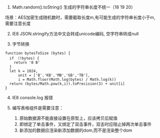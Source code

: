 1. Math.random().toString()  生成的字符串长度不统一（18 19 20）

  场景：AES加密生成随机数时，需要截取长度m,有可能生成的字符串长度小于m,需要注意长度

2. IE8  JSON.stringify方法中文会转成unicode编码, 空字符串转成null

3. 字节转换
```
function bytesToSize (bytes) {
  if （!bytes) {
    return '0 B'
  }
  let k = 1024,
      unit = ['B','KB','MB','GB','TB'],
      i = Math.floor(Math.log(bytes) / Math.log(k))
  return (bytes/Math.pow(k,i)).toPrecision(3) + unit[i]
}
```

4. IE8 console.log 报错

5. 编写表格组件是需要注意：
   1. 原始数据源不能直接设置在原型上，应该拷贝后赋值
   2. 即绑定了单击事件，又绑定了双击事件，双击时应阻止掉两次单击事件
   3. 新添加的数据应渲染新添加数据的dom,而不是渲染整个dom
